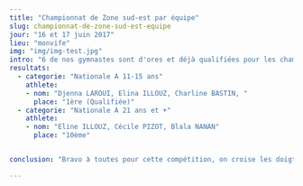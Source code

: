 ```yaml
---
title: "Championnat de Zone sud-est par équipe"
slug: championnat-de-zone-sud-est-equipe
jour: "16 et 17 juin 2017"
lieu: "monvife"
img: "img/img-test.jpg"
intro: "6 de nos gymnastes sont d'ores et déjà qualifiées pour les championnats de France suite à cette compétition"
resultats:
  - categorie: "Nationale A 11-15 ans"
    athlete:
    - nom: "Djenna LAROUI, Elina ILLOUZ, Charline BASTIN, "
      place: "1ère (Qualifiée)"
  - categorie: "Nationale A 21 ans et +"
    athlete:
    - nom: "Eline ILLOUZ, Cécile PIZOT, Blala NANAN"
      place: "10ème"


conclusion: "Bravo à toutes pour cette compétition, on croise les doigts pour nos 2 gymnastes en balotage et rendez-vous les 14/15/16 mai à Montbéliard pour les championnats de France."

---
```

